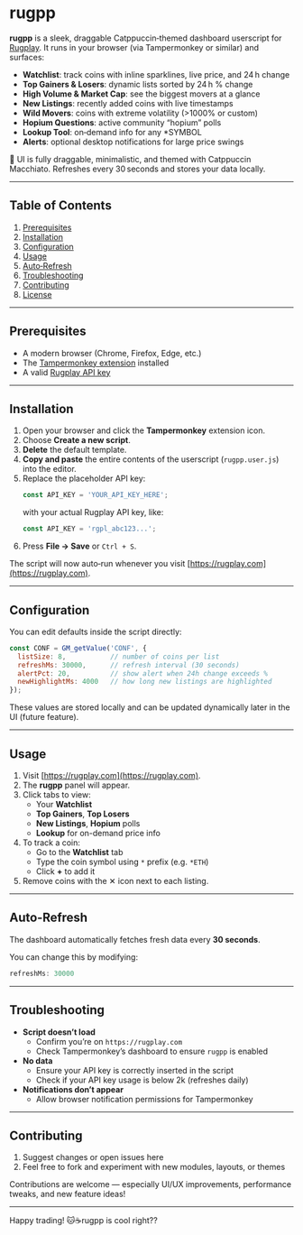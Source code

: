 # rugpp

**rugpp** is a sleek, draggable Catppuccin‑themed dashboard userscript for [Rugplay](https://rugplay.com). It runs in your browser (via Tampermonkey or similar) and surfaces:

- **Watchlist**: track coins with inline sparklines, live price, and 24 h change
- **Top Gainers & Losers**: dynamic lists sorted by 24 h % change
- **High Volume & Market Cap**: see the biggest movers at a glance
- **New Listings**: recently added coins with live timestamps
- **Wild Movers**: coins with extreme volatility (>1000% or custom)
- **Hopium Questions**: active community “hopium” polls
- **Lookup Tool**: on‑demand info for any *SYMBOL
- **Alerts**: optional desktop notifications for large price swings

🚀 UI is fully draggable, minimalistic, and themed with Catppuccin Macchiato. Refreshes every 30 seconds and stores your data locally.

---

## Table of Contents

1. [Prerequisites](#prerequisites)  
2. [Installation](#installation)  
3. [Configuration](#configuration)  
4. [Usage](#usage)  
5. [Auto‑Refresh](#auto-refresh)  
6. [Troubleshooting](#troubleshooting)  
7. [Contributing](#contributing)  
8. [License](#license)  

---

## Prerequisites

- A modern browser (Chrome, Firefox, Edge, etc.)  
- The [Tampermonkey extension](https://www.tampermonkey.net/) installed  
- A valid [Rugplay API key](https://rugplay.com/api)

---

## Installation

1. Open your browser and click the **Tampermonkey** extension icon.  
2. Choose **Create a new script**.  
3. **Delete** the default template.  
4. **Copy and paste** the entire contents of the userscript (`rugpp.user.js`) into the editor.  
5. Replace the placeholder API key:
   ```js
   const API_KEY = 'YOUR_API_KEY_HERE';
   ```
   with your actual Rugplay API key, like:
   ```js
   const API_KEY = 'rgpl_abc123...';
   ```
6. Press **File → Save** or `Ctrl + S`.

The script will now auto‑run whenever you visit [https://rugplay.com](https://rugplay.com).

---

## Configuration

You can edit defaults inside the script directly:

```js
const CONF = GM_getValue('CONF', {
  listSize: 8,           // number of coins per list
  refreshMs: 30000,      // refresh interval (30 seconds)
  alertPct: 20,          // show alert when 24h change exceeds %
  newHighlightMs: 4000   // how long new listings are highlighted
});
```

These values are stored locally and can be updated dynamically later in the UI (future feature).

---

## Usage

1. Visit [https://rugplay.com](https://rugplay.com).  
2. The **rugpp** panel will appear.  
3. Click tabs to view:
   - Your **Watchlist**
   - **Top Gainers**, **Top Losers**
   - **New Listings**, **Hopium** polls
   - **Lookup** for on-demand price info
4. To track a coin:  
   - Go to the **Watchlist** tab  
   - Type the coin symbol using `*` prefix (e.g. `*ETH`)  
   - Click **+** to add it  
5. Remove coins with the ✕ icon next to each listing.

---

## Auto‑Refresh

The dashboard automatically fetches fresh data every **30 seconds**.

You can change this by modifying:

```js
refreshMs: 30000
```

---

## Troubleshooting

- **Script doesn’t load**  
  - Confirm you’re on `https://rugplay.com`  
  - Check Tampermonkey’s dashboard to ensure `rugpp` is enabled  
- **No data**  
  - Ensure your API key is correctly inserted in the script  
  - Check if your API key usage is below 2k (refreshes daily)  
- **Notifications don’t appear**  
  - Allow browser notification permissions for Tampermonkey

---

## Contributing

1. Suggest changes or open issues here 
2. Feel free to fork and experiment with new modules, layouts, or themes

Contributions are welcome — especially UI/UX improvements, performance tweaks, and new feature ideas!

---
Happy trading! 🐱☕️rugpp is cool right??

